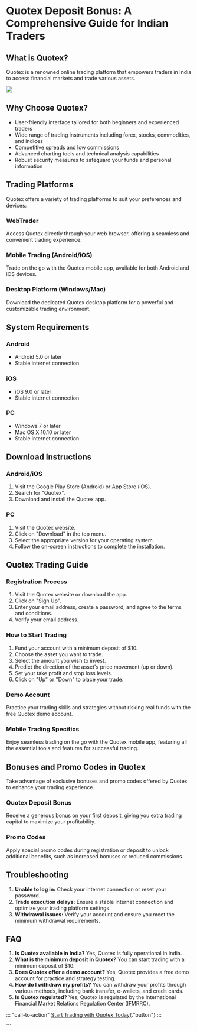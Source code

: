# Quotex Deposit Bonus: A Comprehensive Guide for Indian Traders

## What is Quotex?

Quotex is a renowned online trading platform that empowers traders in
India to access financial markets and trade various assets.

[![](https://static.quotex.io/files/4_en/300_250.jpg)](https://traff.sbs/brokerqxlid)

## Why Choose Quotex?

-   User-friendly interface tailored for both beginners and experienced
    traders
-   Wide range of trading instruments including forex, stocks,
    commodities, and indices
-   Competitive spreads and low commissions
-   Advanced charting tools and technical analysis capabilities
-   Robust security measures to safeguard your funds and personal
    information

## Trading Platforms

Quotex offers a variety of trading platforms to suit your preferences
and devices:

### WebTrader

Access Quotex directly through your web browser, offering a seamless and
convenient trading experience.

### Mobile Trading (Android/iOS)

Trade on the go with the Quotex mobile app, available for both Android
and iOS devices.

### Desktop Platform (Windows/Mac)

Download the dedicated Quotex desktop platform for a powerful and
customizable trading environment.

## System Requirements

### Android

-   Android 5.0 or later
-   Stable internet connection

### iOS

-   iOS 9.0 or later
-   Stable internet connection

### PC

-   Windows 7 or later
-   Mac OS X 10.10 or later
-   Stable internet connection

## Download Instructions

### Android/iOS

1.  Visit the Google Play Store (Android) or App Store (iOS).
2.  Search for "Quotex".
3.  Download and install the Quotex app.

### PC

1.  Visit the Quotex website.
2.  Click on "Download" in the top menu.
3.  Select the appropriate version for your operating system.
4.  Follow the on-screen instructions to complete the installation.

## Quotex Trading Guide

### Registration Process

1.  Visit the Quotex website or download the app.
2.  Click on "Sign Up".
3.  Enter your email address, create a password, and agree to the terms
    and conditions.
4.  Verify your email address.

### How to Start Trading

1.  Fund your account with a minimum deposit of \$10.
2.  Choose the asset you want to trade.
3.  Select the amount you wish to invest.
4.  Predict the direction of the asset\'s price movement (up or down).
5.  Set your take profit and stop loss levels.
6.  Click on "Up" or "Down" to place your trade.

### Demo Account

Practice your trading skills and strategies without risking real funds
with the free Quotex demo account.

### Mobile Trading Specifics

Enjoy seamless trading on the go with the Quotex mobile app, featuring
all the essential tools and features for successful trading.

## Bonuses and Promo Codes in Quotex

Take advantage of exclusive bonuses and promo codes offered by Quotex to
enhance your trading experience.

### Quotex Deposit Bonus

Receive a generous bonus on your first deposit, giving you extra trading
capital to maximize your profitability.

### Promo Codes

Apply special promo codes during registration or deposit to unlock
additional benefits, such as increased bonuses or reduced commissions.

## Troubleshooting

1.  **Unable to log in:** Check your internet connection or reset your
    password.
2.  **Trade execution delays:** Ensure a stable internet connection and
    optimize your trading platform settings.
3.  **Withdrawal issues:** Verify your account and ensure you meet the
    minimum withdrawal requirements.

## FAQ

1.  **Is Quotex available in India?** Yes, Quotex is fully operational
    in India.
2.  **What is the minimum deposit in Quotex?** You can start trading
    with a minimum deposit of \$10.
3.  **Does Quotex offer a demo account?** Yes, Quotex provides a free
    demo account for practice and strategy testing.
4.  **How do I withdraw my profits?** You can withdraw your profits
    through various methods, including bank transfer, e-wallets, and
    credit cards.
5.  **Is Quotex regulated?** Yes, Quotex is regulated by the
    International Financial Market Relations Regulation Center (IFMRRC).

::: \"call-to-action\"
[Start Trading with Quotex
Today](\%22https://traff.sbs/brokerqxsignup\%22){."button"}
:::

\`\`\`

